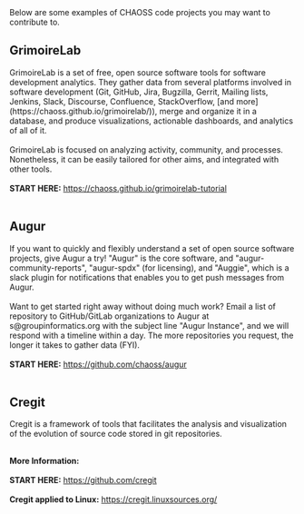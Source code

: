 <div id="code">
Below are some examples of CHAOSS code projects you may want to contribute to.
<br>
<h2> GrimoireLab </h2>
GrimoireLab is a set of free, open source software tools for software development analytics. They gather data from several platforms involved in software development (Git, GitHub, Jira, Bugzilla, Gerrit, Mailing lists, Jenkins, Slack, Discourse, Confluence, StackOverflow, [and more](https://chaoss.github.io/grimoirelab/)), merge and organize it in a database, and produce visualizations, actionable dashboards, and analytics of all of it.  
<br><br>
GrimoireLab is focused on analyzing activity, community, and processes. Nonetheless, it can be easily tailored for other aims, and integrated with other tools.
<br><br>
<Strong>START HERE:</strong> <a href="https://chaoss.github.io/grimoirelab-tutorial">https://chaoss.github.io/grimoirelab-tutorial</a>
<br><br>
<h2> Augur </h2>
If you want to quickly and flexibly understand a set of open source software projects, give Augur a try! "Augur" is the core software, and "augur-community-reports", "augur-spdx" (for licensing), and "Auggie", which is a slack plugin for notifications that enables you to get push messages from Augur.
<br><br>
Want to get started right away without doing much work? Email a list of repository to GitHub/GitLab organizations to Augur at s@groupinformatics.org with the subject line "Augur Instance", and we will respond with a timeline within a day. The more repositories you request, the longer it takes to gather data (FYI).
<br><br>
<Strong>START HERE:</strong> <a href="https://github.com/chaoss/augur">https://github.com/chaoss/augur</a>
<br><br>
<h2> Cregit </h2>

Cregit is a framework of tools that facilitates the analysis and visualization of the evolution of source code stored in git repositories.
<br><br>

<strong>More Information:</strong>
<br><br>
<strong>START HERE:</strong> <a href="https://github.com/cregit">https://github.com/cregit</a>
<br><br>
<strong>Cregit applied to Linux:</strong> <a href="https://cregit.linuxsources.org/">https://cregit.linuxsources.org/</a>
</div>